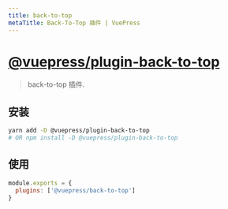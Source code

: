 ```yaml
---
title: back-to-top
metaTitle: Back-To-Top 插件 | VuePress
---
```


# [@vuepress/plugin-back-to-top](https://github.com/vuejs/vuepress/tree/master/packages/@vuepress/plugin-back-to-top)

> back-to-top 插件.

## 安装

```bash
yarn add -D @vuepress/plugin-back-to-top
# OR npm install -D @vuepress/plugin-back-to-top
```

## 使用

```js
module.exports = {
  plugins: ['@vuepress/back-to-top']
}
```
